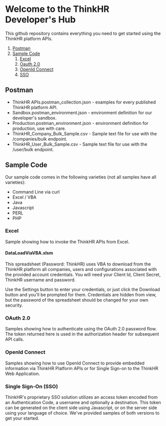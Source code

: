 # Welcome to the ThinkHR Developer's Hub

This github repository contains everything you need to get started using the ThinkHR platform APIs.

1. [Postman](#postman)
2. [Sample Code](#sample-code)
   1. [Excel](#sample-code-excel)
   2. [Oauth 2.0](#sample-code-oauth)
   3. [OpenId Connect](#sample-code-oidc)
   4. [SSO](#sample-code-SSO)


## Postman

* ThinkHR APIs.postman_collection.json - examples for every published ThinkHR platform API.
* Sandbox.postman_environment.json - environment definition for our developer's sandbox.
* Production.postman_environment.json - environment definition for production, use with care.
* ThinkHR_Company_Bulk_Sample.csv - Sample text file for use with the /companies/bulk endpoint.
* ThinkHR_User_Bulk_Sample.csv - Sample text file for use with the /user/bulk endpoint.


<a id="sample-code"></a>
## Sample Code

Our sample code comes in the following varieties (not all samples have all varieties):

* Command Line via curl
* Excel / VBA
* Java
* Javascript
* PERL
* PHP

<a id="sample-code-excel"></a>
### Excel

Sample showing how to invoke the ThinkHR APIs from Excel.

#### DataLoadViaVBA.xlsm

This spreadsheet (Password: ThinkHR) uses VBA to download from the ThinkHR platform all companies, users and configurations associated with the provided account credentials.  You will need your Client Id, Client Secret, ThinkHR username and password.

Use the Settings button to enter your credentials, or just click the Download button and you'll be prompted for them.  Credentials are hidden from view, but the password of the spreadsheet should be changed for your own security.


<a id="sample-code-oauth"></a>
### OAuth 2.0

Samples showing how to authenticate using the OAuth 2.0 password flow.  The token returned here is used in the authorization header for subsequent API calls.


<a id="sample-code-oidc"></a>
### OpenId Connect

Samples showing how to use OpenId Connect to provide embedded information via ThinkHR Platform APIs or for Single Sign-on to the ThinkHR Web Application. 


<a id="sample-code-sso"></a>
### Single Sign-On (SSO)

ThinkHR's proprietary SSO solution utilizes an access token encoded from an Authentication Code, a username and optionally a destination.  This token can be generated on the client side using Javascript, or on the server side using your language of choice. We've provided samples of both versions to get your started.


